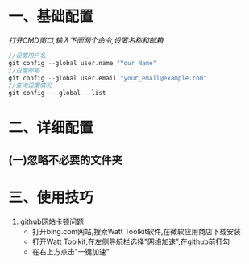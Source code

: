 # 一、基础配置
*打开CMD窗口,输入下面两个命令,设置名称和邮箱*
```c++
//设置用户名
git config --global user.name "Your Name"
//设置邮箱
git config --global user.email "your_email@example.com"
//查询设置情况
git config -- global --list
```
# 二、详细配置
## (一)忽略不必要的文件夹
# 三、使用技巧
1. github网站卡顿问题  
    - 打开bing.com网站,搜索Watt Toolkit软件,在微软应用商店下载安装
    - 打开Watt Toolkit,在左侧导航栏选择"网络加速",在github前打勾
    - 在右上方点击"一键加速"